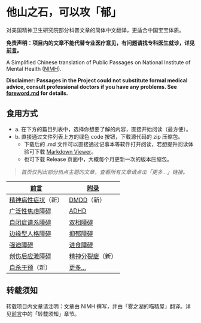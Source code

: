 # 他山之石，可以攻「郁」

对美国精神卫生研究院部分科普文章的简体中文翻译，更适合中国宝宝体质。

**免责声明：项目内的文章不能代替专业医疗意见，有问题请找专科医生就诊，详见[前言](/foreword.md#阅读前须知)。**

A Simplified Chinese translation of Public Passages on National Institute of Mental Health ([NIMH](https://www.nimh.nih.gov)).

**Disclaimer: Passages in the Project could not substitute formal medical advice, consult professional doctors if you have any problems. See [foreword.md](/foreword.md#阅读前须知) for details.**

## 食用方式

- a. 在下方的篇目列表中，选择你想要了解的内容，直接开始阅读（最方便）。
- b. 直接通过文件列表上方的绿色 code 按钮，下载源代码的 zip 压缩包。
  - 下载后的 .md 文件可以直接通过记事本等软件打开阅读，若想提升阅读体验可下载 [Markdown Viewer](https://github.com/simov/markdown-viewer)。
  - 也可下载 Release 页面中，大概每个月更新一次的版本压缩包。

> *首页仅列出部分热点主题的文章，查看所有文章请点击「更多...」链接。*

| [前言] | [附录] |
|---|---|
| [精神病性症状]（新）| [DMDD]（新）|
| [广泛性焦虑障碍] | [ADHD] |
| [自闭症谱系障碍] | [双相障碍] |
| [边缘型人格障碍] | [抑郁障碍] |
| [强迫障碍] | [进食障碍] |
| [创伤后应激障碍] | [精神分裂症]（新）|
| [自杀干预]（新） | [更多...] |

## 转载须知

转载项目内文章请注明：文章由 NIMH 撰写，并由「雾之湖的喵精屋」翻译。详见[前言](/foreword.md#转载须知)中的「转载须知」章节。

[前言]:/foreword.md  
[ADHD]:/articles/ADHD.md  
[边缘型人格障碍]:/articles/BPD.md  
[创伤后应激障碍]:/articles/PTSD.md  
[广泛性焦虑障碍]:/articles/GAD.md  
[进食障碍]:/articles/EatingDisorder.md  
[DMDD]:/articles/DMDD.md
[抑郁障碍]:/articles/Depression.md  
[精神分裂症]:/articles/Schizophrenia.md  
[精神病性症状]:/articles/Psychosis.md  
[强迫障碍]:/articles/OCD.md  
[双相障碍]:/articles/BD.md  
[自闭症谱系障碍]:/articles/ASD.md  
[自杀干预]:/articles/SuicideFAQ.md  
[附录]:/appendix.md  
[更多...]:/articlelist.md
